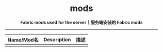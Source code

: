 <h1 align="center">mods</h1>

<p align="center"> 
  <b>Fabric mods used for the server｜服务端安装的 Fabric mods</b>
</p>

------

| Name/Mod名 | Description | 描述 |
|------------|-------------|------|
|            |             |      |
